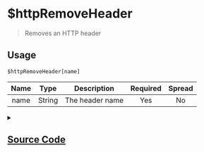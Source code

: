 # $httpRemoveHeader
> Removes an HTTP header
## Usage
```
$httpRemoveHeader[name]
```
| Name | Type | Description | Required | Spread
| :---: | :---: | :---: | :---: | :---: |
name | String | The header name | Yes | No
<details>
<summary>
    
## [Source Code](https://github.com/tryforge/ForgeScript-V2/blob/main/src/native/httpRemoveHeader.ts)
    
</summary>
    
```ts
import { ArgType, NativeFunction } from "../structures/NativeFunction"
import { Return } from "../structures/Return"

export default new NativeFunction({
    name: "$httpRemoveHeader",
    description: "Removes an HTTP header",
    unwrap: true,
    args: [
        {
            name: "name",
            description: "The header name",
            rest: false,
            type: ArgType.String,
            required: true
        }
    ],
    brackets: true,
    execute(ctx, [ name ]) {
        if (ctx.http.headers) {
            delete ctx.http.headers[name]
        }
        
        return Return.success()
    },
})
```
    
</details>